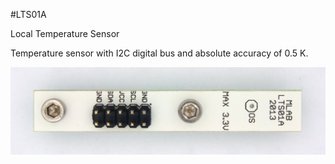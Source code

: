 <!--- Created:2017-01-02T13:45:51.692958: ---> 
<!--- Author:Mlab: ---> 
<!--- AuthorEmail:email@mlab.cz: ---> 
<!--- Tags:None: ---> 
<!--- Ust:None: ---> 
<!--- Name:LTS01A: --->
#LTS01A 
<!--- LongName --->
Local Temperature Sensor
<!--- ELongName ---> 

<!--- Lead --->
Temperature sensor with I2C digital bus and absolute accuracy of 0.5 K.
<!--- ELead ---> 

![LeadImg](DOC/SRC/img/LTS01A_top_big.jpg) 


​
​
<!--- Description --->
<!--- EDescription --->
<!--- Content --->
<!--- EContent --->
            